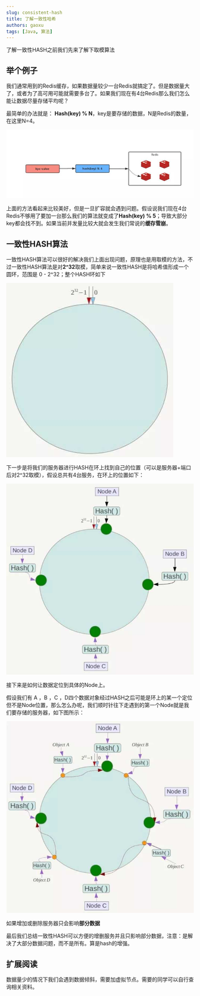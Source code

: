 ```yaml
---
slug: consistent-hash
title: 了解一致性哈希
authors: gaoxu
tags: [Java, 算法]
---
```


了解一致性HASH之前我们先来了解下取模算法

<!--truncate-->

## 举个例子

我们通常用到的Redis缓存，如果数据量较少一台Redis就搞定了。但是数据量大了，或者为了高可用可能就需要多台了。如果我们现在有4台Redis那么我们怎么能让数据尽量存储平均呢？

最简单的办法就是：
**Hash(key) % N**，key是要存储的数据，N是Redis的数量，在这里N=4。

![Alt text here](1.jpg)

上面的方法看起来比较美好，但是一旦扩容就会遇到问题。假设说我们现在4台Redis不够用了要加一台那么我们的算法就变成了**Hash(key) % 5**；导致大部分key都会找不到。如果当前并发量比较大就会发生我们常说的**缓存雪崩**。



## 一致性HASH算法

一致性HASH算法可以很好的解决我们上面出现问题，原理也是用取模的方法，不过一致性HASH算法是对**2^32**取模，简单来说一致性HASH是将哈希值形成一个圆环，范围是 0 - 2^32；整个HASH环如下

![](2.jpg)

下一步是将我们的服务器进行HASH在环上找到自己的位置（可以是服务器+端口后对2^32取模），假设总共有4台服务，在环上的位置如下：

![](3.jpg)

接下来是如何让数据定位到具体的Node上。

假设我们有 A ，B ，C ，D四个数据对象经过HASH之后可能是环上的某一个定位但不是Node位置，那么怎么办呢，我们顺时针往下走遇到的第一个Node就是我们要存储的服务器，如下图所示：

![](4.jpg)

如果增加或删除服务器只会影响**部分数据**



最后我们总结一致性HASH可以方便的增删服务并且只影响部分数据，注意：是解决了大部分数据问题，而不是所有。算是hash的增强。



## 扩展阅读

数据量少的情况下我们会遇到数据倾斜，需要加虚拟节点。需要的同学可以自行查询相关资料。